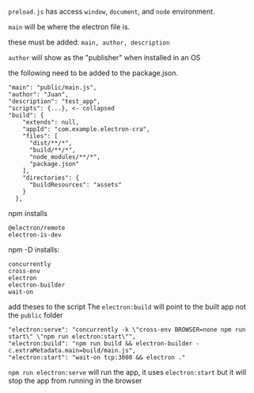 `preload.js` has access `window`, `document`, and `node` environment. 

`main` will be where the electron file is.

these must be added: `main, author, description`

`author` will show as the "publisher" when installed in an OS

the following need to be added to the package.json.
```
"main": "public/main.js",
"author": "Juan",
"description": "test_app",
"scripts": {...}, <- collapsed
"build": {
    "extends": null,
    "appId": "com.example.electron-cra",
    "files": [
      "dist/**/*",
      "build/**/*",
      "node_modules/**/*",
      "package.json"
    ],
    "directories": {
      "buildResources": "assets"
    }
  },
```

npm installs

```
@electron/remote
electron-is-dev
```

npm -D installs:

```
concurrently
cross-env
electron
electron-builder
wait-on
```

add theses to the script
The `electron:build` will point to the built app not the `public` folder

```
"electron:serve": "concurrently -k \"cross-env BROWSER=none npm run start\" \"npm run electron:start\"",
"electron:build": "npm run build && electron-builder -c.extraMetadata.main=build/main.js",
"electron:start": "wait-on tcp:3000 && electron ."
```

`npm run electron:serve` will run the app, it uses `electron:start` but it will stop the app from running in the browser

